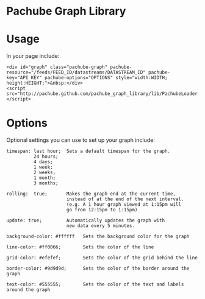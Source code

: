 Pachube Graph Library
=====================

Usage
=====

In your page include:

    <div id="graph" class="pachube-graph" pachube-resource="/feeds/FEED_ID/datastreams/DATASTREAM_ID" pachube-key="API_KEY" pachube-options="OPTIONS" style="width:WIDTH; height:HEIGHT;">&nbsp;</div>
    <script src="http://pachube.github.com/pachube_graph_library/lib/PachubeLoader.js"></script>


Options
=======

Optional settings you can use to set up your graph include:

    timespan: last hour;  Sets a default timespan for the graph.
              24 hours;
              4 days;
              1 week;
              2 weeks;
              1 month;
              3 months;

    rolling:  true;       Makes the graph end at the current time,
                          instead of at the end of the next interval.
                          (e.g. A 1 hour graph viewed at 1:15pm will
                          go from 12:15pm to 1:15pm)

    update: true;         Automatically updates the graph with
                          new data every 5 minutes.

    background-color: #ffffff   Sets the background color for the graph

    line-color: #ff0066;        Sets the color of the line

    grid-color: #efefef;        Sets the color of the grid behind the line

    border-color: #9d9d9d;      Sets the color of the border around the graph

    text-color: #555555;        Sets the color of the text and labels around the graph
